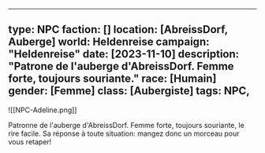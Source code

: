 
--- 
type: NPC 
faction: [] 
location: [AbreissDorf, Auberge] 
world: Heldenreise 
campaign: "Heldenreise" 
date: [2023-11-10] 
description: "Patrone de l'auberge d'AbreissDorf. Femme forte, toujours souriante." 
race: [Humain] 
gender: [Femme] 
class: [Aubergiste] 
tags: NPC, 
---
![[NPC-Adeline.png]]

Patronne de l'auberge d'AbreissDorf. 
Femme forte, toujours souriante, le rire facile.
Sa réponse à toute situation: mangez donc un morceau pour vous retaper!



